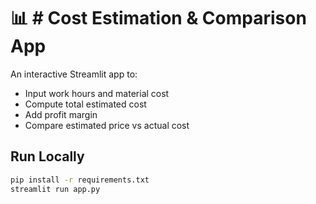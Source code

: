 # 📊 # Cost Estimation & Comparison App

An interactive Streamlit app to:
- Input work hours and material cost
- Compute total estimated cost
- Add profit margin
- Compare estimated price vs actual cost

## Run Locally

```bash
pip install -r requirements.txt
streamlit run app.py
